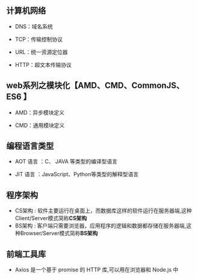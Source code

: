 ## 计算机网络
- DNS：域名系统

- TCP：传输控制协议

- URL：统一资源定位器

- HTTP：超文本传输协议



## web系列之模块化【AMD、CMD、CommonJS、ES6 】
- AMD：异步模块定义

- CMD：通用模块定义



## 编程语言类型
- AOT 语言 ：C、 JAVA 等类型的编译型语言

- JIT 语言 ：JavaScript、Python等类型的解释型语言



## 程序架构
- CS架构 : 软件主要运行在桌面上，而数据库这样的软件运行在服务器端,这种Client/Server模式简称**CS架构**
- BS架构 : 客户端只需要浏览器，应用程序的逻辑和数据都存储在服务器端,这种Browser/Server模式简称**BS架构**



## 前端工具库
- Axios 是一个基于 promise 的 HTTP 库,可以用在浏览器和 Node.js 中